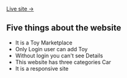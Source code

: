 [Live site ->](https://toy-marketplace-bb34b.web.app/)


## Five things about the website
- It is a Toy Marketplace
- Only Login user can add Toy
- Without login you can't see Details
- This website has three categories Car
- It is a responsive site